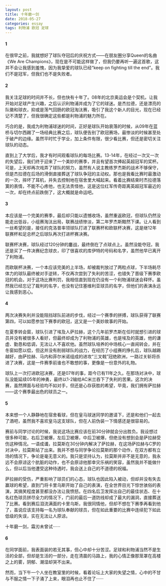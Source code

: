 ```yaml
---
layout: post
title: 十年磨一剑 
date: 2018-05-27
categories: essay
tags: 利物浦 欧冠 足球
---
```


#### 1
在很早之前，我就想好了球队夺冠后的庆祝方式——在朋友圈分享Queen的名曲《We Are Champions》，现在是不可能这样做了，但我仍要再听一遍这首歌，这并不会让我感到羞愧，因为我挚爱的球队已经“keep on fighting till the end”。我们不是冠军，但我们也不是失败者。

#### 2
我关注足球的时间并不长，但也快有十年了。08年的北京奥运会是个契机，让我开始对足球产生兴趣，之后认识利物浦并成为了它的球迷。是杰拉德，还是漂亮的队徽和球衣，抑或是荡气回肠的欧冠淘汰赛，吸引了我这个新人的目光，现在已经记不清楚了，但我很确定这些都是利物浦的魅力所在。

巧合的是，我成为利物浦球迷的时间，正好是球队开始衰落的时候，从09年在蓝桥与切尔西踢了一场经典比赛之后，球队便告别了欧冠赛场，最惨淡的时候甚至处于破产的边缘。虽然平时忙于学业，加上条件有限，很少看比赛，但还是密切关注球队的动态。

直到上了大学后，我才有时间观看球队的每场比赛。13-14年，在经过一次又一次的失望后，我们终于迎来了一个美妙的赛季，并且有望首次捧起英超冠军的奖杯。可是，上天却再次戏弄了球队的努力，虽然有人说主教练罗杰斯的战术不够保守，但是杰拉德在后场的滑倒直接葬送了球队争冠的主动权。那也是我看比赛时最激动的一次，摔坏了耳机，并失去控制地在宿舍里大喊起来。看着比赛结束时杰拉德落寞的表情，不能不心疼他，也无法责怪他，这是这位红军传奇距离英超冠军最近的一次，却在终点前跌倒了，这大概就是命运吧。

#### 3
本应该是一个完美的赛季，最后却只能以遗憾收场，虽然重返欧冠，但球队仍然没能走出低谷，小组赛淘汰出局，联赛战绩惨淡，第二年罗杰斯黯然下课。让人看到一丝希望的是，接任的克洛普率领球队打进了联赛杯和欧联杯决赛，这是继12年联赛杯和足总杯之后球队再次打进杯赛决赛。

联赛杯决赛，球队经过120分钟的鏖战，最终倒在了点球点上。虽然没能夺冠，我还是买了一件决赛纪念球衣，印了很喜欢的库伊特的号码和名字，虽然他早已离开了利物浦。

而欧联杯决赛，一个本应该完美的上半场，却被裁判放过了两粒点球，下半场耗尽体力的球队最终被对手逆转，不仅再次尝到了失利的苦涩，也错失了晋级下赛季欧冠的机会。对于这场比赛判罚，我相信直到现在仍没有一个利物浦球迷会释怀。虽然我已经忘记了裁判的名字，也没有记住塞维利亚球员的名字，但他们的表演永远让我感到恶心。

#### 4
两次决赛失利并没能阻挡球队前进的步伐，经过一个赛季的拼搏，球队获得了联赛第四，可以如愿参加下赛季的欧冠，这又是一个美妙故事的开始。

在夏季转会窗，球队引进了埃及人萨拉赫，这个几年前罗杰斯在任时就想引进的球员并没有被很多人看好，但最终却成为了利物浦的英雄，也是埃及的英雄，他的谦虚、勤恳和低调，无法让人不喜欢他。虽然球队培养的中场核心一直闹转会，并在冬窗如愿以偿，但这并没有削弱球队的战力，在经历了小组赛的挣扎后，球队越踢越好，由萨拉赫、马内和菲尔米诺组成的进攻“三叉戟”冠绝欧洲，一路过关斩将杀进了决赛，这是一件赛季前谁也不敢想的事，更像是一份意外的礼物。

球队上一次打进欧冠决赛，还是07年的事，距今已有11年之久。在那场对决中，球队没能延续05年的神勇，最终以1-2输给AC米兰吞下了失利的苦果。这次的决赛，虽然牌面与经验均不如对手，但还是心存获胜的希望，毕竟，我们拥有萨拉赫——这个赛季最出色的球员之一。

#### 5
本来想一个人静静地在宿舍看球，但在皇马球迷同学的邀请下，还是和他们一起去了酒吧，虽然我不喜欢皇马这支球队，但在人前伪装一下情感还是很容易的。

赛前与同学讨论的时候，我说这场比赛应该在前30分钟就会分出胜负。我设想过很多种可能，右后卫被爆，左后卫被爆，中后卫被爆，但绝没有想到会是萨拉赫受伤这种情况。一语成谶，拉莫斯在30分钟内解决了萨拉赫，在这场萨拉赫与C罗的对决中，拉莫斯站了出来。我并不想与同学争论拉莫斯的那个动作，在双方都有立场的情况下，争论是毫无意义的。我只是坚持认为，拉莫斯并非不是无意的，我永远不会原谅这个肮脏的动作，也不会原谅他那幸灾乐祸的笑容，虽然我并不能做什么，但以后当他遭受这种待遇时，我会送上自己的不道德的祝福。

萨拉赫的受伤，严重影响了球员们的心态，球队也因此陷入被动，但却并没有失去赢球的希望，直到门将卡里乌斯开始了自己的表演，在全世界目光下惊世骇俗的表演，其搞笑程度甚至都没办法让我愤怒。在四名后卫发挥出自己的最佳状态、在十名红色球员拼尽全力的情况下，门前的最后一道防线却成了最大的漏洞，直接葬送了比赛。看到赛后泪流满面的卡里乌斯，我很同情他，但却不想在下赛季再看到他了，虽说应该支持每一名为球队奉献的球员，但在如此重要的比赛中连续犯下如此低级的失误，实在无法让人原谅。

十年磨一剑，霜刃未曾试······

#### 6
在同学面前，我表面装的若无其事，但心中却十分苦涩。足球和利物浦当然不是生活的全部，但却是生活的一部分，走在清晨的马路上，我的心情正像那笼罩在高楼之上的雾，阴郁、潮湿却哭不出来。

然而，当下午一个人坐在教室里的时候，看着论坛上大家的失望之情，心中的不甘与不服之情一下子涌了上来，眼泪再也止不住了······